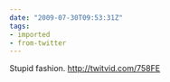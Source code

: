 ```yaml
---
date: "2009-07-30T09:53:31Z"
tags:
- imported
- from-twitter
---
```

Stupid fashion. http://twitvid.com/758FE
